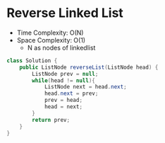 # Reverse Linked List

- Time Complexity: O(N)
- Space Complexity: O(1)
  - N as nodes of linkedlist

```java
class Solution {
    public ListNode reverseList(ListNode head) {
        ListNode prev = null;
        while(head != null){
            ListNode next = head.next;
            head.next = prev;
            prev = head;
            head = next;
        }
        return prev;
    }
}
```
